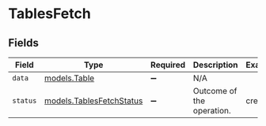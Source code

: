# TablesFetch


## Fields

| Field                                                                | Type                                                                 | Required                                                             | Description                                                          | Example                                                              |
| -------------------------------------------------------------------- | -------------------------------------------------------------------- | -------------------------------------------------------------------- | -------------------------------------------------------------------- | -------------------------------------------------------------------- |
| `data`                                                               | [models.Table](../../models/shared/table.md)                         | :heavy_minus_sign:                                                   | N/A                                                                  |                                                                      |
| `status`                                                             | [models.TablesFetchStatus](../../models/shared/tablesfetchstatus.md) | :heavy_minus_sign:                                                   | Outcome of the operation.                                            | created                                                              |